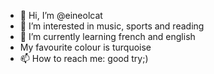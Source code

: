 - 👋 Hi, I’m @eineolcat
- 👀 I’m interested in music, sports and reading
- 🌱 I’m currently learning french and english
-    My favourite colour is turquoise
- 📫 How to reach me: good try;)

<!---
eineolcat/eineolcat is a ✨ special ✨ repository because its `README.md` (this file) appears on your GitHub profile.
You can click the Preview link to take a look at your changes.
--->
